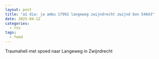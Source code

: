 ```yaml
---
layout: post
title: "a1 dia: ja ambu 17992 langeweg zwijndrecht zwijnd bon 54643"
date: 2025-04-12
categories: 
  - rss
tags: 
  - feed
---
```


Traumaheli met spoed naar Langeweg in Zwijndrecht

